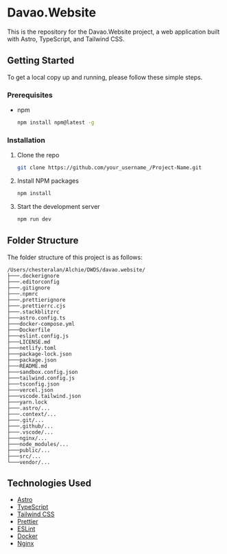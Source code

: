 # Davao.Website

This is the repository for the Davao.Website project, a web application built with Astro, TypeScript, and Tailwind CSS.

## Getting Started

To get a local copy up and running, please follow these simple steps.

### Prerequisites

- npm
  ```sh
  npm install npm@latest -g
  ```

### Installation

1.  Clone the repo
    ```sh
    git clone https://github.com/your_username_/Project-Name.git
    ```
2.  Install NPM packages
    ```sh
    npm install
    ```
3.  Start the development server
    ```sh
    npm run dev
    ```

## Folder Structure

The folder structure of this project is as follows:

```
/Users/chesteralan/Alchie/DWDS/davao.website/
├───.dockerignore
├───.editorconfig
├───.gitignore
├───.npmrc
├───.prettierignore
├───.prettierrc.cjs
├───.stackblitzrc
├───astro.config.ts
├───docker-compose.yml
├───Dockerfile
├───eslint.config.js
├───LICENSE.md
├───netlify.toml
├───package-lock.json
├───package.json
├───README.md
├───sandbox.config.json
├───tailwind.config.js
├───tsconfig.json
├───vercel.json
├───vscode.tailwind.json
├───yarn.lock
├───.astro/...
├───.context/...
├───.git/...
├───.github/...
├───.vscode/...
├───nginx/...
├───node_modules/...
├───public/...
├───src/...
└───vendor/...
```

## Technologies Used

- [Astro](https://astro.build/)
- [TypeScript](https://www.typescriptlang.org/)
- [Tailwind CSS](https://tailwindcss.com/)
- [Prettier](https://prettier.io/)
- [ESLint](https://eslint.org/)
- [Docker](https://www.docker.com/)
- [Nginx](https://www.nginx.com/)
